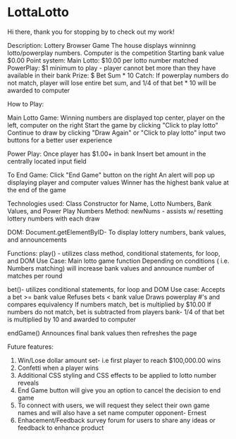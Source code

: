 # LottaLotto

Hi there, thank you for stopping by to check out my work! 

Description:
Lottery Browser Game
The house displays winninng lotto/powerplay numbers. Computer is the competition
Starting bank value $0.00
Point system: 
Main Lotto: $10.00 per lotto number matched
PowerPlay: $1 minimum to play - player cannot bet more than they have available in their bank 
          Prize: $ Bet Sum * 10 
          Catch: If powerplay numbers do not match, player will lose entire bet sum, and 1/4 of that bet * 10 will be awarded to computer 
          
How to Play:

Main Lotto Game:
Winning numbers are displayed top center, player on the left, computer on the right
Start the game by clicking "Click to play lotto"
Continue to draw by clicking "Draw Again" or "Click to play lotto" input two buttons for a better user experience

Power Play:
Once player has $1.00+ in bank
Insert bet amount in the centrally located input field 

To End Game:
Click "End Game" button on the right
An alert will pop up displaying player and computer values 
Winner has the highest bank value at the end of the game

Technologies used: 
Class Constructor for Name, Lotto Numbers, Bank Values, and Power Play Numbers
Method: newNums - assists w/ resetting lottery numbers with each draw

DOM: 
Document.getElementByID- To display lottery numbers, bank values, and announcements 

Functions: 
play() - utilizes class method, conditional statements, for loop, and DOM
Use Case: 
Main lotto game function
Depending on conditions ( i.e. Numbers matching) will increase bank values and announce number of matches per round

bet()- utilizes conditional statements, for loop and DOM
Use case:
Accepts a bet >= bank value
Refuses bets < bank value 
Draws powerplay #'s and compares equivalency
If numbers match, bet is multiplied by $10.00
If numbers do not match, bet is subtracted from players bank- 1/4 of that bet is multiplied by 10 and awarded to computer

endGame()
Announces final bank values then refreshes the page

Future features:

1. Win/Lose dollar amount set- i.e first player to reach $100,000.00 wins
2. Confetti when a player wins
3. Additional CSS styling and CSS effects to be applied to lotto number reveals
4. End Game button will give you an option to cancel the decision to end game
5. To connect with users, we will request they select their own game names and will also have a set name computer opponent- Ernest
6. Enhacement/Feedback survey forum for users to share any ideas or feedback to enhance product

